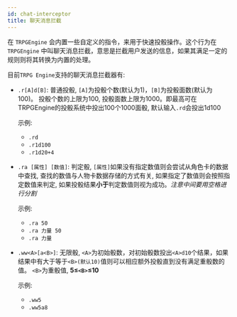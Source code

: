 ```yaml
---
id: chat-interceptor
title: 聊天消息拦截
---
```


在 `TRPGEngine` 会内置一些自定义的指令，来用于快速投骰操作。这个行为在 `TRPGEngine` 中叫聊天消息拦截，意思是拦截用户发送的信息，如果其满足一定的规则则将其转换为内置的处理。

目前`TRPG Engine`支持的聊天消息拦截器有:

- `.r[A]d[B]`: 普通投骰, `[A]`为投骰个数(默认为1)，`[B]`为投骰面数(默认为100)。 投骰个数的上限为100, 投骰面数上限为1000。即最高可在TRPGEngine的投骰系统中投出100个1000面骰, 默认输入`.rd`会投出1d100

  示例:
  - `.rd`
  - `.r1d100`
  - `.r1d20+4`

- `.ra [属性] [数值]`: 判定骰, `[属性]`如果没有指定数值则会尝试从角色卡的数据中查找, 查找的数值与人物卡数据存储的方式有关, 如果指定了数值则会按照指定数值来判定, 如果投骰结果**小于**判定数值则视为成功。*注意中间要用空格进行分割*

  示例:
  - `.ra 50`
  - `.ra 力量 50`
  - `.ra 力量`

- `.ww<A>[a<B>]`: 无限骰, `<A>`为初始骰数，对初始骰数投出`<A>d10`个结果，如果结果中有大于等于`<B>(默认10)`值则可以相应额外投骰直到没有满足重骰数的值。 `<B>`为重骰值, **5≤`<B>`≤10**

  示例:
  - `.ww5`
  - `.ww5a8`
